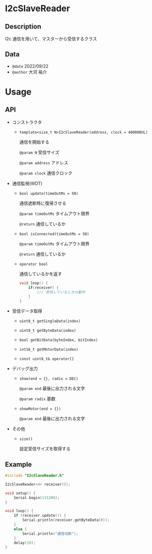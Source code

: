 # I2cSlaveReader

## Description

I2c 通信を用いて、マスターから受信するクラス

## Data

-   `@date` 2022/09/22
-   `@author` 大河 祐介

# Usage

## API

-   コンストラクタ

    -   `template<size_t N>I2cSlaveReader(address, clock = 400000UL)`

        通信を開始する

        `@param N` 受信サイズ

        `@param address` アドレス

        `@param clock` 通信クロック

-   通信監視(WDT)

    -   `bool update(timeOutMs = 50)`

        通信遮断時に復帰させる

        `@param timeOutMs` タイムアウト限界

        `@return` 通信しているか

    -   `bool isConnected(timeOutMs = 50)`

        `@param timeOutMs` タイムアウト限界

        `@return` 通信しているか

    -   `operator bool`

        通信しているかを返す

        ```cpp
        void loop() {
        	if(receiver) {
        		/// 受信しているときの動作
        	}
        }
        ```

-   受信データ取得

    -   `uint8_t getSingleData(index)`

    -   `uint8_t getByteData(index)`

    -   `bool getBitData(byteIndex, bitIndex)`

    -   `int16_t getMotorData(index)`

    -   `const uint8_t& operator[]`

-   デバッグ出力

    -   `show(end = {}, radix = DEC)`

        `@param end` 最後に出力される文字

        `@param radix` 基数

    -   `showMotor(end = {})`

        `@param end` 最後に出力される文字

-   その他

    -   `size()`

        設定受信サイズを取得する

## Example

```cpp
#include "I2cSlaveReader.h"

I2cSlaveReader<4> receiver(5);

void setup() {
	Serial.begin(115200);
}

void loop() {
	if (receiver.update()) {
		Serial.println(receiver.getByteData(0));
	}
	else {
		Serial.println("通信切断");
	}
	delay(10);
}
```
